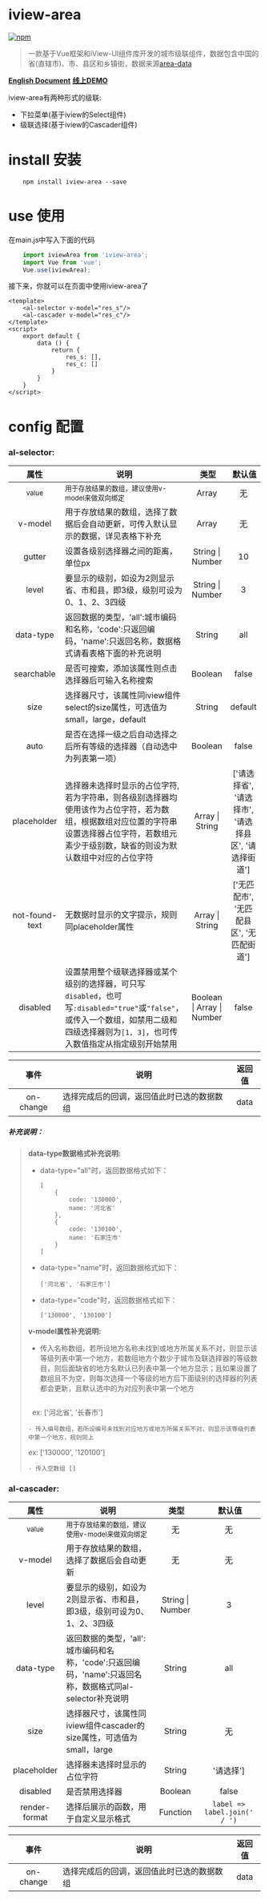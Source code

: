 # iview-area
[![npm](https://img.shields.io/npm/v/iview-area.svg)]()

> 一款基于Vue框架和iView-UI组件库开发的城市级联组件，数据包含中国的省(直辖市)、市、县区和乡镇街，数据来源[area-data](https://github.com/dwqs/area-data)

**[English Document](https://github.com/iview/iview-area/blob/dev/READEME_EN.md)**
**[线上DEMO](https://iview.github.io/iview-area/)**

iview-area有两种形式的级联: 
- 下拉菜单(基于iview的Select组件)
- 级联选择(基于iview的Cascader组件)

# install 安装
```
    npm install iview-area --save
```
# use 使用
在main.js中写入下面的代码
```javascript
    import iviewArea from 'iview-area';
    import Vue from 'vue';
    Vue.use(iviewArea);
```
接下来，你就可以在页面中使用iview-area了
```vue
<template>
    <al-selector v-model="res_s"/>
    <al-cascader v-model="res_c"/>
</template>
<script>
    export default {
        data () {
            return {
                res_s: [],
                res_c: []
            }
        }
    }
</script>
```
# config 配置

### al-selector:

属性  |  说明  |  类型  |  默认值
:-------: | -------  |  :-------:  |  :-------:
<small>value</small>|<small>用于存放结果的数组，建议使用v-model来做双向绑定</small>|Array|无
v-model|用于存放结果的数组，选择了数据后会自动更新，可传入默认显示的数据，详见表格下补充|Array|无
gutter|设置各级别选择器之间的距离，单位px|String &#124; Number|10
level|要显示的级别，如设为2则显示省、市和县，即3级，级别可设为0、1、2、3四级|String &#124; Number|3
data-type|返回数据的类型，'all':城市编码和名称，'code':只返回编码，'name':只返回名称，数据格式请看表格下面的补充说明|String|all
searchable|是否可搜索，添加该属性则点击选择器后可输入名称搜索|Boolean|false
size|选择器尺寸，该属性同iview组件select的size属性，可选值为small，large，default|String|default
auto|是否在选择一级之后自动选择之后所有等级的选择器（自动选中为列表第一项）|Boolean|false
placeholder|选择器未选择时显示的占位字符,若为字符串，则各级别选择器均使用该作为占位字符，若为数组，根据数组对应位置的字符串设置选择器占位字符，若数组元素少于级别数，缺省的则设为默认数组中对应的占位字符|Array &#124; String|['请选择省', '请选择市', '请选择县区', '请选择街道']
not-found-text|无数据时显示的文字提示，规则同placeholder属性|Array &#124; String|['无匹配市', '无匹配县区', '无匹配街道']
disabled|设置禁用整个级联选择器或某个级别的选择器，可只写``disabled``，也可写``:disabled="true"``或``"false"``，或传入一个数组，如禁用二级和四级选择器则为``[1, 3]``，也可传入数值指定从指定级别开始禁用|Boolean &#124; Array &#124; Number|false

事件  |  说明  |  返回值
:-------: | -------  |  :-------:
on-change|选择完成后的回调，返回值此时已选的数据数组|data

##### 补充说明：

> **data-type数据格式补充说明:**
>
> - data-type="all"时，返回数据格式如下：
>   ```
>   [
>       {
>           code: '130000',
>           name: '河北省'
>       },
>       {
>           code: '130100',
>           name: '石家庄市'
>       }
>   ]
>   ```
> - data-type="name"时，返回数据格式如下：
>   ```
>   ['河北省', '石家庄市']
>   ```
> - data-type="code"时，返回数据格式如下：
>   ```
>   ['130000', '130100']
>   ```
> **v-model属性补充说明:**
>
> - 传入名称数组，若所设地方名称未找到或地方所属关系不对，则显示该等级列表中第一个地方，若数组地方个数少于城市及联选择器的等级数目，则后面缺省的地方名默认已列表中第一个地方显示；且如果设置了数组且不为空，则每次选择一个等级的地方后下面级别的选择器的列表都会更新，且默认选中的为对应列表中第一个地方
>   ```
>   ex: ['河北省', '长春市']
>   ```
> - 传入编号数组，若所设编号未找到对应地方或地方所属关系不对，则显示该等级列表中第一个地方，规则同上
>   ```
>   ex: ['130000', '120100']
>   ```
> - 传入空数组 []

### al-cascader:

属性  |  说明  |  类型  |  默认值
:-------: | -------  |  :-------:  |  :-------:
<small>value</small>|<small>用于存放结果的数组，建议使用v-model来做双向绑定</small>|无|无
v-model|用于存放结果的数组，选择了数据后会自动更新|无|无
level|要显示的级别，如设为2则显示省、市和县，即3级，级别可设为0、1、2、3四级|String &#124; Number|3
data-type|返回数据的类型，'all':城市编码和名称，'code':只返回编码，'name':只返回名称，数据格式同al-selector补充说明|String|all
size|选择器尺寸，该属性同iview组件cascader的size属性，可选值为small，large|String|无
placeholder|选择器未选择时显示的占位字符|String|'请选择']
disabled|是否禁用选择器|Boolean|false
render-format|选择后展示的函数，用于自定义显示格式|Function|``label => label.join(' / ')``

事件  |  说明  |  返回值
:-------: | -------  |  :-------:
on-change|选择完成后的回调，返回值此时已选的数据数组|data
